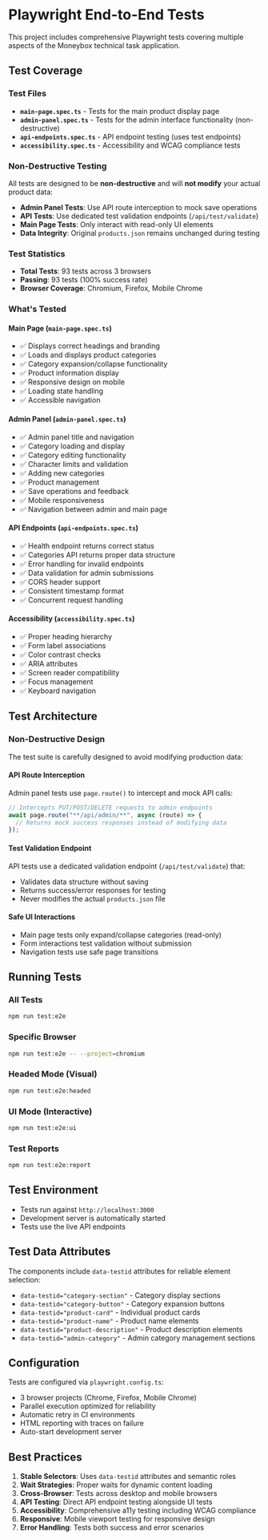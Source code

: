 # Playwright End-to-End Tests

This project includes comprehensive Playwright tests covering multiple aspects of the Moneybox technical task application.

## Test Coverage

### Test Files

- **`main-page.spec.ts`** - Tests for the main product display page
- **`admin-panel.spec.ts`** - Tests for the admin interface functionality (non-destructive)
- **`api-endpoints.spec.ts`** - API endpoint testing (uses test endpoints)
- **`accessibility.spec.ts`** - Accessibility and WCAG compliance tests

### Non-Destructive Testing

All tests are designed to be **non-destructive** and will **not modify** your actual product data:

- **Admin Panel Tests**: Use API route interception to mock save operations
- **API Tests**: Use dedicated test validation endpoints (`/api/test/validate`)
- **Main Page Tests**: Only interact with read-only UI elements
- **Data Integrity**: Original `products.json` remains unchanged during testing

### Test Statistics

- **Total Tests**: 93 tests across 3 browsers
- **Passing**: 93 tests (100% success rate)
- **Browser Coverage**: Chromium, Firefox, Mobile Chrome

### What's Tested

#### Main Page (`main-page.spec.ts`)

- ✅ Displays correct headings and branding
- ✅ Loads and displays product categories
- ✅ Category expansion/collapse functionality
- ✅ Product information display
- ✅ Responsive design on mobile
- ✅ Loading state handling
- ✅ Accessible navigation

#### Admin Panel (`admin-panel.spec.ts`)

- ✅ Admin panel title and navigation
- ✅ Category loading and display
- ✅ Category editing functionality
- ✅ Character limits and validation
- ✅ Adding new categories
- ✅ Product management
- ✅ Save operations and feedback
- ✅ Mobile responsiveness
- ✅ Navigation between admin and main page

#### API Endpoints (`api-endpoints.spec.ts`)

- ✅ Health endpoint returns correct status
- ✅ Categories API returns proper data structure
- ✅ Error handling for invalid endpoints
- ✅ Data validation for admin submissions
- ✅ CORS header support
- ✅ Consistent timestamp format
- ✅ Concurrent request handling

#### Accessibility (`accessibility.spec.ts`)

- ✅ Proper heading hierarchy
- ✅ Form label associations
- ✅ Color contrast checks
- ✅ ARIA attributes
- ✅ Screen reader compatibility
- ✅ Focus management
- ✅ Keyboard navigation

## Test Architecture

### Non-Destructive Design

The test suite is carefully designed to avoid modifying production data:

#### API Route Interception

Admin panel tests use `page.route()` to intercept and mock API calls:

```javascript
// Intercepts PUT/POST/DELETE requests to admin endpoints
await page.route("**/api/admin/**", async (route) => {
  // Returns mock success responses instead of modifying data
});
```

#### Test Validation Endpoint

API tests use a dedicated validation endpoint (`/api/test/validate`) that:

- Validates data structure without saving
- Returns success/error responses for testing
- Never modifies the actual `products.json` file

#### Safe UI Interactions

- Main page tests only expand/collapse categories (read-only)
- Form interactions test validation without submission
- Navigation tests use safe page transitions

## Running Tests

### All Tests

```bash
npm run test:e2e
```

### Specific Browser

```bash
npm run test:e2e -- --project=chromium
```

### Headed Mode (Visual)

```bash
npm run test:e2e:headed
```

### UI Mode (Interactive)

```bash
npm run test:e2e:ui
```

### Test Reports

```bash
npm run test:e2e:report
```

## Test Environment

- Tests run against `http://localhost:3000`
- Development server is automatically started
- Tests use the live API endpoints

## Test Data Attributes

The components include `data-testid` attributes for reliable element selection:

- `data-testid="category-section"` - Category display sections
- `data-testid="category-button"` - Category expansion buttons
- `data-testid="product-card"` - Individual product cards
- `data-testid="product-name"` - Product name elements
- `data-testid="product-description"` - Product description elements
- `data-testid="admin-category"` - Admin category management sections

## Configuration

Tests are configured via `playwright.config.ts`:

- 3 browser projects (Chrome, Firefox, Mobile Chrome)
- Parallel execution optimized for reliability
- Automatic retry in CI environments
- HTML reporting with traces on failure
- Auto-start development server

## Best Practices

1. **Stable Selectors**: Uses `data-testid` attributes and semantic roles
2. **Wait Strategies**: Proper waits for dynamic content loading
3. **Cross-Browser**: Tests across desktop and mobile browsers
4. **API Testing**: Direct API endpoint testing alongside UI tests
5. **Accessibility**: Comprehensive a11y testing including WCAG compliance
6. **Responsive**: Mobile viewport testing for responsive design
7. **Error Handling**: Tests both success and error scenarios
